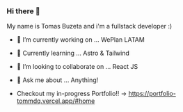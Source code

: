### Hi there 👋

My name is Tomas Buzeta and i'm a fullstack developer :)

- 🔭 I’m currently working on ... WePlan LATAM
- 🌱 Currently learning ... Astro & Tailwind
- 👯 I’m looking to collaborate on ... React JS
- 💬 Ask me about ... Anything!

- Checkout my in-progress Portfolio!! -> https://portfolio-tommdq.vercel.app/#home

